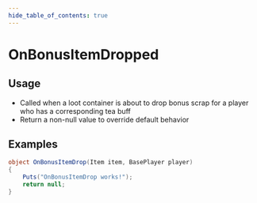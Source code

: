 ```yaml
---
hide_table_of_contents: true
---
```


# OnBonusItemDropped

## Usage

* Called when a loot container is about to drop bonus scrap for a player who has a corresponding tea buff
* Return a non-null value to override default behavior

## Examples

```csharp title=""
object OnBonusItemDrop(Item item, BasePlayer player)
{
    Puts("OnBonusItemDrop works!");
    return null;
}
```
